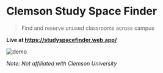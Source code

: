 # Clemson Study Space Finder
> Find and reserve unused classrooms across campus

**Live at https://studyspacefinder.web.app/**

![demo](https://github.com/aru-py/StudySpaceFinder/blob/master/studySpaceFinder_demo.gif)

*Note: Not affiliated with Clemson University*
